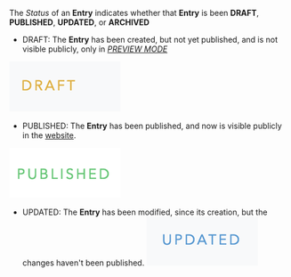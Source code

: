 The _Status_ of an **Entry** indicates whether that **Entry** is been **DRAFT**, **PUBLISHED**, **UPDATED**, or **ARCHIVED** 

- DRAFT: 
The **Entry** has been created, but not yet published, and is not visible publicly, only in [_PREVIEW MODE_](./CMS-Preview)

![DRAFT](./images/draft.png)

- PUBLISHED:
The **Entry** has been published, and now is visible publicly in the [website](https://www.liquiformgroup.com).

![PUBLISHED](./images/published.png)

- UPDATED:
The **Entry** has been modified, since its creation, but the changes haven't been published. 
![UPDATED](./images/updated.png)